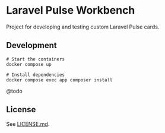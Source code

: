 # Laravel Pulse Workbench

Project for developing and testing custom Laravel Pulse cards.

## Development

```
# Start the containers
docker compose up

# Install dependencies
docker compose exec app composer install
```

@todo

## License

See [LICENSE.md](LICENSE.md).
